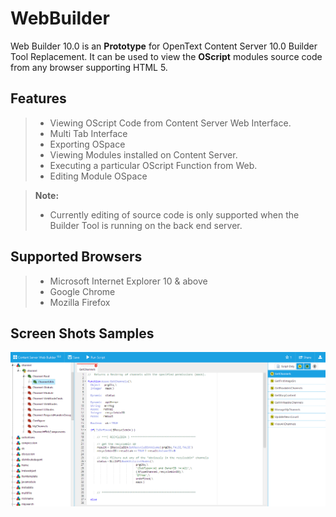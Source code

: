 WebBuilder
==========

Web Builder 10.0 is an **Prototype** for OpenText Content Server 10.0 Builder Tool Replacement. It can be used to view the **OScript** modules source code from any browser supporting HTML 5.

Features
--------
> - Viewing OScript Code from Content Server Web Interface.
> - Multi Tab Interface
> - Exporting OSpace
> - Viewing Modules installed on Content Server.
> - Executing a particular OScript Function from Web.
> - Editing Module OSpace

> **Note:**
>
> - Currently editing of source code is only supported when the Builder Tool is running on the back end server.

Supported Browsers
-----------------

> - Microsoft Internet Explorer 10 & above
> - Google Chrome
> - Mozilla Firefox

Screen Shots Samples
--------------------

![Web Builder](/ScreenShots/WebBuilder.png "Content Server Web Builder")


